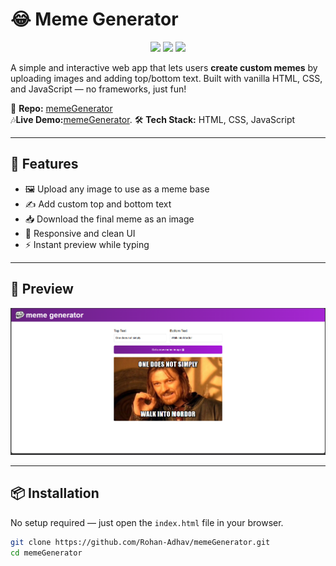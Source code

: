 # 😂 Meme Generator

<p align="center">
  <img src="https://cdn.jsdelivr.net/gh/devicons/devicon/icons/html5/html5-original.svg" width="40" />
  <img src="https://cdn.jsdelivr.net/gh/devicons/devicon/icons/css3/css3-original.svg" width="40" />
  <img src="https://cdn.jsdelivr.net/gh/devicons/devicon/icons/javascript/javascript-original.svg" width="40" />
</p>

A simple and interactive web app that lets users **create custom memes** by uploading images and adding top/bottom text. Built with vanilla HTML, CSS, and JavaScript — no frameworks, just fun!

📁 **Repo:** [memeGenerator](https://github.com/Rohan-Adhav/memeGenerator.git)  
🎶**Live Demo:**[memeGenerator](https://meme-generator-rohan.vercel.app/).
🛠️ **Tech Stack:** HTML, CSS, JavaScript

---

## 🚀 Features

- 🖼️ Upload any image to use as a meme base  
- ✍️ Add custom top and bottom text  
- 📥 Download the final meme as an image  
- 🎨 Responsive and clean UI  
- ⚡ Instant preview while typing

---

## 📸 Preview

<p align="center">
  <img src="./Screenshot 2025-08-13 165252.png" alt="Meme Generator UI" width="700"/>
</p>



---

## 📦 Installation

No setup required — just open the `index.html` file in your browser.

```bash
git clone https://github.com/Rohan-Adhav/memeGenerator.git
cd memeGenerator
